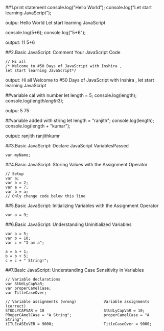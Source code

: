 ##1.print statement
console.log("Hello World");
console.log("Let start learning JavaScript");

outpu:
Hello World
Let start learning JavaScript

console.log(5+6);
console.log("5+6");

output:
11
5+6

##2.Basic JavaScript: Comment Your JavaScript Code

```
// Hi all
/* Welcome to #50 Days of JavaScript with Inshira ,
let start learning JavaScript*/
```

output:
Hi all
Welcome to #50 Days of JavaScript with Inshira ,
let start learning JavaScript

##variable cal with number
let length = 5;
console.log(length);
console.log(length*length*3);

outpu:
5
75

##variable added with string
let length = "ranjith";
console.log(length);
console.log(length + "kumar");

output:
ranjith
ranjithkumr

##3.Basic JavaScript: Declare JavaScript VariablesPassed

```
var myName;
```

##4.Basic JavaScript: Storing Values with the Assignment Operator

```
// Setup
var a;
var b = 2;
var a = 7;
var b = a;
// Only change code below this line
```

##5.Basic JavaScript: Initializing Variables with the Assignment Operator
```
var a = 9;
```

##6.Basic JavaScript: Understanding Uninitialized Variables
```
var a = 5;
var b = 10;
var c = "I am a";

a = a + 1;
b = b + 5;
c = c + " String!";
```

##7.Basic JavaScript: Understanding Case Sensitivity in Variables
```
// Variable declarations
var StUdLyCapVaR;
var properCamelCase;
var TitleCaseOver;

// Variable assignments (wrong)            Variable assignments (correct)   
STUDLYCAPVAR = 10                          StUdLyCapVaR = 10;
PRoperCAmelCAse = "A String";              properCamelCase = "A String";
tITLEcASEoVER = 9000;                      TitleCaseOver = 9000;
```


